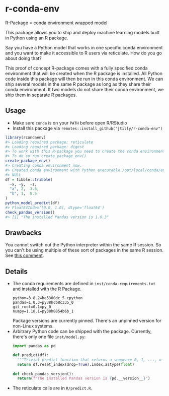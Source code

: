# r-conda-env

R-Package = conda environment wrapped model

This package allows you to ship and deploy machine learning models built in Python using an R package.

Say you have a Python model that works in one specific conda environment and you want to make it accessible to R users via reticulate. How do you go about doing that?

This proof of concept R-package comes with a fully specified conda environment that will be created when the R package is installed. All Python code inside this package will then be run in this conda environment. We can ship several models in the same R package as long as they share their conda environment. If two models do not share their conda environment, we ship them in separate R packages.

## Usage

- Make sure `conda` is on your `PATH` before open R/RStudio
- Install this package via `remotes::install_github("jtilly/r-conda-env")`

``` r
library(rcondaenv)
#> Loading required package: reticulate
#> Loading required package: digest
#> To work with this R-package you need to create the conda environment that comes along with it.
#> To do so run create_package_env()
create_package_env()
#> Creating conda environment now.
#> Created conda environment with Python executable /opt/local/conda/envs/e7499e940c6b09fd29540f6983c0a615/bin/python
#> NULL
df = tibble::tribble(
  ~x, ~y,  ~z,
  "a", 2,  3.6,
  "b", 1,  8.5
)
python_model_predict(df)
#> Float64Index([0.0, 1.0], dtype='float64')
check_pandas_version()
#> [1] "The installed Pandas version is 1.0.3"
```

## Drawbacks

You cannot switch out the Python interpreter within the same R session. So you can't be using multiple of these sort of packages in the same R session. See [this comment](https://github.com/rstudio/reticulate/issues/27#issuecomment-512256949).

## Details

- The conda requirements are defined in `inst/conda-requirements.txt` and installed with the R Package.
  ```
  python=3.8.2=he5300dc_5_cpython
  pandas=1.0.3=py38hcb8c335_0
  git_root=0.1=py_0
  numpy=1.18.1=py38h8854b6b_1
  ```
  Package versions are currently pinned. There's an unpinned version for non-Linux systems.
- Arbitrary Python code can be shipped with the package. Currently, there's only one file `inst/model.py`:
  ```python
  import pandas as pd

  def predict(df):
    """Trivial predict function that returns a sequence 0, 1, ..., n-1."""
    return df.reset_index(drop=True).index.astype(float)
    
  def check_pandas_version():
    return(f"The installed Pandas version is {pd.__version__}")
  ```
- The reticulate calls are in `R/predict.R`.
